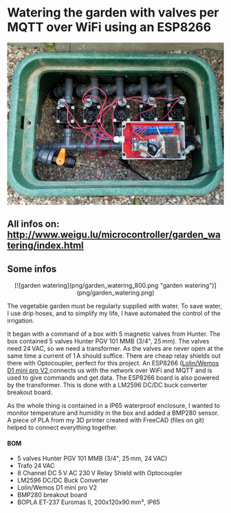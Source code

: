 # Watering the garden with valves per MQTT over WiFi using an ESP8266

![garden_watering](png/garden_watering_600.png "garden watering")

## All infos on: <http://www.weigu.lu/microcontroller/garden_watering/index.html>

## Some infos

<center>[![garden watering](png/garden_watering_800.png "garden watering")](png/garden_watering.png)</center>

The vegetable garden must be regularly supplied with water. To save water, I use drip hoses, and to simplify my life, I have automated the control of the irrigation.

It began with a command of a box with 5 magnetic valves from Hunter. The box contained 5 valves Hunter PGV 101 MMB (3/4", 25&#8239;mm). The valves need 24&#8239;VAC, so we need a transformer. As the valves are never open at the same time a current of 1&#8239;A should suffice. There are cheap relay shields out there with Optocoupler, perfect for this project. An ESP8266 ([Lolin/Wemos D1 mini pro V2 ](https://www.wemos.cc/en/latest/d1/d1_mini_pro.html) connects us with the network over WiFi and MQTT and is used to give commands and get data. The ESP8266 board is also powered by the transformer. This is done with a LM2596 DC/DC buck converter breakout board.

As the whole thing is contained in a  IP65 waterproof enclosure, I wanted to monitor temperature and humidity in the box and added a BMP280 sensor. A piece of PLA from my 3D printer created with FreeCAD (files on git) helped to connect everything together.

#### BOM

- 5 valves Hunter PGV 101 MMB (3/4", 25&#8239;mm, 24&#8239;VAC)
- Trafo 24&#8239;VAC
- 8 Channel DC 5&#8239;V AC 230&#8239;V Relay Shield with Optocoupler
- LM2596 DC/DC Buck Converter
- Lolin/Wemos D1 mini pro V2
- BMP280 breakout board
- BOPLA ET-237 Euromas II, 200x120x90&#8239;mm³, IP65
